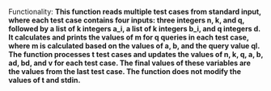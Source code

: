Functionality: **This function reads multiple test cases from standard input, where each test case contains four inputs: three integers n, k, and q, followed by a list of k integers a_i, a list of k integers b_i, and q integers d. It calculates and prints the values of m for q queries in each test case, where m is calculated based on the values of a, b, and the query value ql. The function processes t test cases and updates the values of n, k, q, a, b, ad, bd, and v for each test case. The final values of these variables are the values from the last test case. The function does not modify the values of t and stdin.**